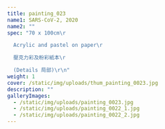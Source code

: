 ```yaml
---
title: painting_023
name1: SARS-CoV-2, 2020
name2: ""
spec: "70 x 100cm\r

  Acrylic and pastel on paper\r

  壓克力彩及粉彩紙本\r

  (Details 局部)\r\n"
weight: 1
cover: /static/img/uploads/thum_painting_0023.jpg
description: ""
galleryImages:
  - /static/img/uploads/painting_0023.jpg
  - /static/img/uploads/painting_0022_1.jpg
  - /static/img/uploads/painting_0022_2.jpg
---
```

